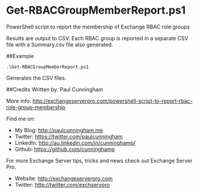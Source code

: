 # Get-RBACGroupMemberReport.ps1
PowerShell script to report the membership of Exchange RBAC role groups

Results are output to CSV. Each RBAC group is reported in a separate CSV file with a Summary.csv file also generated.

##Example
```
.\Get-RBACGroupMemberReport.ps1
```

Generates the CSV files.

##Credits
Written by: Paul Cunningham

More info: http://exchangeserverpro.com/powershell-script-to-report-rbac-role-group-membership

Find me on:

* My Blog:	http://paulcunningham.me
* Twitter:	https://twitter.com/paulcunningham
* LinkedIn:	http://au.linkedin.com/in/cunninghamp/
* Github:	https://github.com/cunninghamp

For more Exchange Server tips, tricks and news check out Exchange Server Pro.

* Website:	http://exchangeserverpro.com
* Twitter:	http://twitter.com/exchservpro

